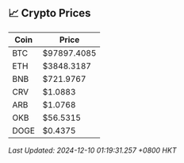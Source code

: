 ## 📈 Crypto Prices

| Coin | Price |
| ---- | ----- |
| BTC | $97897.4085 |
| ETH | $3848.3187 |
| BNB | $721.9767 |
| CRV | $1.0883 |
| ARB | $1.0768 |
| OKB | $56.5315 |
| DOGE | $0.4375 |

_Last Updated: 2024-12-10 01:19:31.257 +0800 HKT_